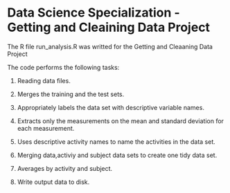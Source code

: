 # Data Science Specialization - Getting and Cleaining Data Project

The R file run_analysis.R was writted for the Getting and Cleaaning Data Project

The code performs the following tasks:

1. Reading data files.

2. Merges the training and the test sets.

3. Appropriately labels the data set with descriptive variable names.

4. Extracts only the measurements on the mean and standard deviation for each measurement.

5. Uses descriptive activity names to name the activities in the data set.

6. Merging data,activiy and subject data sets to create one tidy data set.

7. Averages by activity and subject.

8. Write output data to disk.


